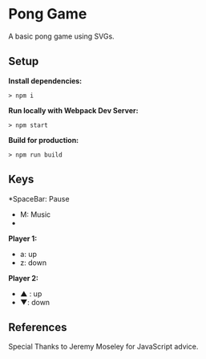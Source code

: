 # Pong Game

A basic pong game using SVGs.

## Setup

**Install dependencies:**

`> npm i`

**Run locally with Webpack Dev Server:**

`> npm start`

**Build for production:**

`> npm run build`

## Keys

*SpaceBar: Pause
* M: Music
* 

**Player 1:**
* a: up
* z: down

**Player 2:**
* ▲ : up
* ▼: down

## References 

Special Thanks to Jeremy Moseley for JavaScript advice. 